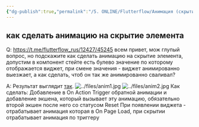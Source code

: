 ```yaml
---
{"dg-publish":true,"permalink":"/5. ONLINE/Flutterflow/Анимация (скрытие)/","created":"2024-11-08T09:27:07.986-03:00","updated":"2024-11-08T09:31:19.999-03:00"}
---
```


## как сделать анимацию на скрытие элемента
Q: https://t.me/flutterflow_rus/12427/45245
всем привет, мож глупый вопрос, но подскажите как сделать анимацию на скрытие элемента, допустим в компонент стейте есть булево значение по которому отображается виджет, при смене значения - виджет анимированно выезжает, а как сделать, чтоб он так же анимированно сваливал?

A: Результат выглядит [так](https://t.me/flutterflow_chat/27022).
![../files/anim1.jpg](/img/user/5.%20ONLINE/files/anim1.jpg)
![../files/anim2.jpg](/img/user/5.%20ONLINE/files/anim2.jpg)
Как сделать:
Добавление в On Action Trigger обратной анимации и добавление экшена, который вызывает эту анимацию, обязательно второй экшен после него со статусом Reset
При появлении виджета - отрабатывает анимация которая в On Page Load, при скрытии отрабатывает анимация по триггеру